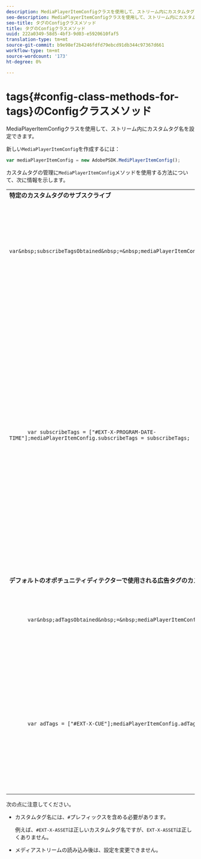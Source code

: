 ```yaml
---
description: MediaPlayerItemConfigクラスを使用して、ストリーム内にカスタムタグ名を設定できます。
seo-description: MediaPlayerItemConfigクラスを使用して、ストリーム内にカスタムタグ名を設定できます。
seo-title: タグのConfigクラスメソッド
title: タグのConfigクラスメソッド
uuid: 222a0349-58d5-4bf3-9d03-e5920610faf5
translation-type: tm+mt
source-git-commit: b9e98ef2b4246fdfd79ebcd91db344c97367d661
workflow-type: tm+mt
source-wordcount: '173'
ht-degree: 0%

---
```



# tags{#config-class-methods-for-tags}のConfigクラスメソッド

MediaPlayerItemConfigクラスを使用して、ストリーム内にカスタムタグ名を設定できます。

新しい`MediaPlayerItemConfig`を作成するには：

```js
var mediaPlayerItemConfig = new AdobePSDK.MediPlayerItemConfig();
```

カスタムタグの管理に`MediaPlayerItemConfig`メソッドを使用する方法について、次に情報を示します。

<table id="table_0AC0973497144DDAB05726E3F031ACD1"> 
 <tbody> 
  <tr> 
   <td colname="col1"> <b>特定のカスタムタグのサブスクライブ</b> </td> 
   <td colname="col2"> </td> 
  </tr> 
  <tr> 
   <td colname="col1"> 
    <code class="syntax javascript">
      var&amp;nbsp;subscribeTagsObtained&amp;nbsp;=&amp;nbsp;mediaPlayerItemConfig.subscribeTags;
    </code> </td> 
   <td colname="col2"> <p>サブスクライブされたタグの現在のリストを取得します。 </p> </td> 
  </tr> 
  <tr> 
   <td colname="col1"> 
    <code class="syntax javascript">
      var&nbsp;subscribeTags&nbsp;=&nbsp;["#EXT-X-PROGRAM-DATE-TIME"];mediaPlayerItemConfig.subscribeTags&nbsp;=&nbsp;subscribeTags;
    </code> </td> 
   <td colname="col2"> <p>アプリケーションに公開されるサブスクライブ済みタグのリストを設定します。 </p> <p>また、アプリケーションは、<span class="codeph"> adTags </span>を通じて送信されるすべてのタグを自動的にサブスクライブします。 </p> </td> 
  </tr> 
  <tr> 
   <td colname="col1"> <b>デフォルトのオポチュニティディテクターで使用される広告タグのカスタマイズ  </b> </td> 
   <td colname="col2"> </td> 
  </tr> 
  <tr> 
   <td colname="col1"> 
    <code class="syntax javascript">
      var&amp;nbsp;adTagsObtained&amp;nbsp;=&amp;nbsp;mediaPlayerItemConfig.adTags; 
    </code> </td> 
   <td colname="col2"> <p>広告タグの現在のリストを取得します。 </p> </td> 
  </tr> 
  <tr> 
   <td colname="col1"> 
    <code class="syntax javascript">
      var&nbsp;adTags&nbsp;=&nbsp;["#EXT-X-CUE"];mediaPlayerItemConfig.adTags&nbsp;=&nbsp;adTags;
    </code> </td> 
   <td colname="col2"> <p>デフォルトのオポチュニティジェネレーターが使用する広告タグのリストを設定します。 </p> </td> 
  </tr> 
 </tbody> 
</table>

次の点に注意してください。

* カスタムタグ名には、`#`プレフィックスを含める必要があります。

   例えば、`#EXT-X-ASSET`は正しいカスタムタグ名ですが、`EXT-X-ASSET`は正しくありません。

* メディアストリームの読み込み後は、設定を変更できません。

